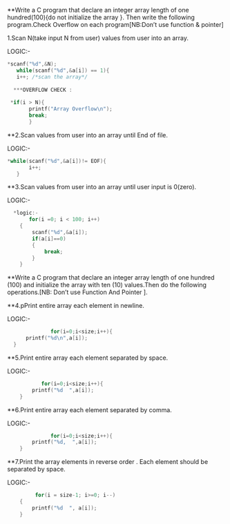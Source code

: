  **Write a C program that declare an integer array length of one hundred(100){do not initialize the array }. Then write the following program.Check Overflow on each program[NB:Don’t use function & pointer]

1.Scan N(take input N from user) values from user into an array.

LOGIC:-
 ```C           
*scanf("%d",&N);
    while(scanf("%d",&a[i]) == 1){
    i++; /*scan the array*/
    
   ***OVERFLOW CHECK :
            
  *if(i > N){
        printf("Array Overflow\n");
        break;
        }
 ```    

**2.Scan values from user into an array until End of file.

 LOGIC:-
 ```C        
*while(scanf("%d",&a[i])!= EOF){
        i++;
    }   
```    
**3.Scan values from user into an array until user input is 0(zero).

LOGIC:-
```C      
  *logic:-
       for(i =0; i < 100; i++)
    {
        scanf("%d",&a[i]);
        if(a[i]==0)
        {
            break;
        }
    }
```   

**Write a C program that declare an integer array length of one hundred (100) and initialize the array with ten (10) values.Then do the following operations.[NB: Don’t use Function And Pointer ].

**4.pPrint entire array each element in newline.

LOGIC:-
  ```C 
                for(i=0;i<size;i++){
        printf("%d\n",a[i]);
    }
```    

**5.Print entire array each element separated by space.

LOGIC:-
```C
           for(i=0;i<size;i++){
        printf("%d  ",a[i]);
    }
```

**6.Print entire array each element separated by comma.

LOGIC:-
```C
              for(i=0;i<size;i++){
        printf("%d,  ",a[i]);
    }
```

**7.Print the array elements in reverse order . Each element should be separated by space.

LOGIC:-
```C
         for(i = size-1; i>=0; i--)
    {
        printf("%d  ", a[i]);
    }
```
